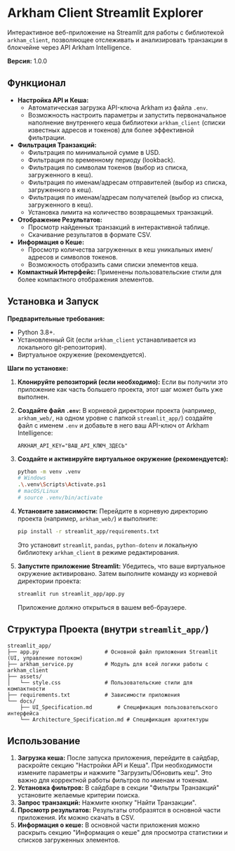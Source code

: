 # Arkham Client Streamlit Explorer

Интерактивное веб-приложение на Streamlit для работы с библиотекой `arkham_client`, позволяющее отслеживать и анализировать транзакции в блокчейне через API Arkham Intelligence.

**Версия:** 1.0.0

## Функционал

*   **Настройка API и Кеша:**
    *   Автоматическая загрузка API-ключа Arkham из файла `.env`.
    *   Возможность настроить параметры и запустить первоначальное наполнение внутреннего кеша библиотеки `arkham_client` (списки известных адресов и токенов) для более эффективной фильтрации.
*   **Фильтрация Транзакций:**
    *   Фильтрация по минимальной сумме в USD.
    *   Фильтрация по временному периоду (lookback).
    *   Фильтрация по символам токенов (выбор из списка, загруженного в кеш).
    *   Фильтрация по именам/адресам отправителей (выбор из списка, загруженного в кеш).
    *   Фильтрация по именам/адресам получателей (выбор из списка, загруженного в кеш).
    *   Установка лимита на количество возвращаемых транзакций.
*   **Отображение Результатов:**
    *   Просмотр найденных транзакций в интерактивной таблице.
    *   Скачивание результатов в формате CSV.
*   **Информация о Кеше:**
    *   Просмотр количества загруженных в кеш уникальных имен/адресов и символов токенов.
    *   Возможность отобразить сами списки элементов кеша.
*   **Компактный Интерфейс:** Применены пользовательские стили для более компактного отображения элементов.

## Установка и Запуск

**Предварительные требования:**
*   Python 3.8+.
*   Установленный Git (если `arkham_client` устанавливается из локального git-репозитория).
*   Виртуальное окружение (рекомендуется).

**Шаги по установке:**

1.  **Клонируйте репозиторий (если необходимо):**
    Если вы получили это приложение как часть большего проекта, этот шаг может быть уже выполнен.

2.  **Создайте файл `.env`:**
    В корневой директории проекта (например, `arkham_web/`, на одном уровне с папкой `streamlit_app/`) создайте файл с именем `.env` и добавьте в него ваш API-ключ от Arkham Intelligence:
    ```
    ARKHAM_API_KEY="ВАШ_API_КЛЮЧ_ЗДЕСЬ"
    ```

3.  **Создайте и активируйте виртуальное окружение (рекомендуется):**
    ```bash
    python -m venv .venv
    # Windows
    .\.venv\Scripts\Activate.ps1
    # macOS/Linux
    # source .venv/bin/activate
    ```

4.  **Установите зависимости:**
    Перейдите в корневую директорию проекта (например, `arkham_web/`) и выполните:
    ```bash
    pip install -r streamlit_app/requirements.txt
    ```
    Это установит `streamlit`, `pandas`, `python-dotenv` и локальную библиотеку `arkham_client` в режиме редактирования.

5.  **Запустите приложение Streamlit:**
    Убедитесь, что ваше виртуальное окружение активировано. Затем выполните команду из корневой директории проекта:
    ```bash
    streamlit run streamlit_app/app.py
    ```

    Приложение должно открыться в вашем веб-браузере.

## Структура Проекта (внутри `streamlit_app/`)

```
streamlit_app/
├── app.py                     # Основной файл приложения Streamlit (UI, управление потоком)
├── arkham_service.py          # Модуль для всей логики работы с arkham_client
├── assets/
│   └── style.css              # Пользовательские стили для компактности
├── requirements.txt           # Зависимости приложения
└── docs/
    ├── UI_Specification.md        # Спецификация пользовательского интерфейса
    └── Architecture_Specification.md # Спецификация архитектуры
```

## Использование

1.  **Загрузка кеша:** После запуска приложения, перейдите в сайдбар, раскройте секцию "Настройки API и Кеша". При необходимости измените параметры и нажмите "Загрузить/Обновить кеш". Это важно для корректной работы фильтров по именам и токенам.
2.  **Установка фильтров:** В сайдбаре в секции "Фильтры Транзакций" установите желаемые критерии поиска.
3.  **Запрос транзакций:** Нажмите кнопку "Найти Транзакции".
4.  **Просмотр результатов:** Результаты отобразятся в основной части приложения. Их можно скачать в CSV.
5.  **Информация о кеше:** В основной части приложения можно раскрыть секцию "Информация о кеше" для просмотра статистики и списков загруженных элементов. 